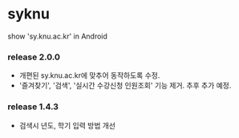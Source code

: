 # syknu
show 'sy.knu.ac.kr' in Android


### release 2.0.0
- 개편된 sy.knu.ac.kr에 맞추어 동작하도록 수정.
- '즐겨찾기', '검색', '실시간 수강신청 인원조회' 기능 제거. 추후 추가 예정.


### release 1.4.3
- 검색시 년도, 학기 입력 방법 개선
